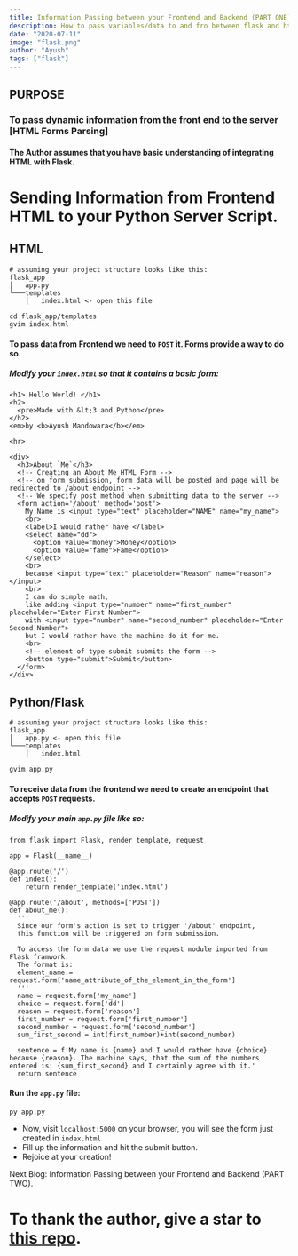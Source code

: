```yaml
---
title: Information Passing between your Frontend and Backend (PART ONE).
description: How to pass variables/data to and fro between flask and html.
date: "2020-07-11"
image: "flask.png"
author: "Ayush"
tags: ["flask"]
---
```


## PURPOSE
### To pass dynamic information from the front end to the server [HTML Forms Parsing]

#### The Author assumes that you have basic understanding of integrating HTML with Flask.

# Sending Information from Frontend HTML to your Python Server Script.

## HTML
```
# assuming your project structure looks like this:
flask_app
│   app.py 
└───templates
    │   index.html <- open this file

cd flask_app/templates
gvim index.html
```

#### To pass data from Frontend we need to `POST` it. Forms provide a way to do so.

##### Modify your `index.html` so that it contains a basic form:

```
<h1> Hello World! </h1>
<h2>
  <pre>Made with &lt;3 and Python</pre>
</h2>
<em>by <b>Ayush Mandowara</b></em>

<hr>

<div>
  <h3>About `Me`</h3>
  <!-- Creating an About Me HTML Form -->
  <!-- on form submission, form data will be posted and page will be redirected to /about endpoint -->
  <!-- We specify post method when submitting data to the server -->
  <form action='/about' method='post'>
    My Name is <input type="text" placeholder="NAME" name="my_name">
    <br>
    <label>I would rather have </label>
    <select name="dd">
      <option value="money">Money</option>
      <option value="fame">Fame</option>
    </select>
    <br>
    because <input type="text" placeholder="Reason" name="reason"></input>
    <br>
    I can do simple math,
    like adding <input type="number" name="first_number" placeholder="Enter First Number">
    with <input type="number" name="second_number" placeholder="Enter Second Number">
    but I would rather have the machine do it for me.
    <br>
    <!-- element of type submit submits the form -->
    <button type="submit">Submit</button>
  </form>
</div>
```

## Python/Flask
```
# assuming your project structure looks like this:
flask_app
│   app.py <- open this file
└───templates
    │   index.html

gvim app.py
```

#### To receive data from the frontend we need to create an endpoint that accepts `POST` requests.
##### Modify your main `app.py` file like so:

```
from flask import Flask, render_template, request

app = Flask(__name__)

@app.route('/')
def index():
    return render_template('index.html')

@app.route('/about', methods=['POST'])
def about_me():
  '''
  Since our form's action is set to trigger '/about' endpoint,
  this function will be triggered on form submission.

  To access the form data we use the request module imported from Flask framwork.
  The format is:
  element_name = request.form['name_attribute_of_the_element_in_the_form']
  '''
  name = request.form['my_name']
  choice = request.form['dd']
  reason = request.form['reason']
  first_number = request.form['first_number']
  second_number = request.form['second_number']
  sum_first_second = int(first_number)+int(second_number)

  sentence = f'My name is {name} and I would rather have {choice} because {reason}. The machine says, that the sum of the numbers entered is: {sum_first_second} and I certainly agree with it.'
  return sentence
```

#### Run the `app.py` file:

```
py app.py
```

- Now, visit `localhost:5000` on your browser, you will see the form just created in `index.html`
- Fill up the information and hit the submit button.
- Rejoice at your creation!

Next Blog: Information Passing between your Frontend and Backend (PART TWO).


# To thank the author, give a star to [this repo](https://github.com/ayushxx7/ayush-mandowara-blog).
